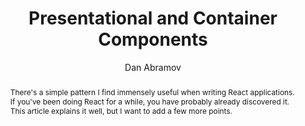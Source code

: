 ---
sections: [reactjs]
link: https://medium.com/@dan_abramov/smart-and-dumb-components-7ca2f9a7c7d0
title: "Presentational and Container Components"
author: "Dan Abramov"
publishedAt: 2015-03-23T00:00:00.000Z
type: [article]
topics: [react_patterns]
suggestedBy: [andreamangano]
createdAt: 2018-03-09T01:29:15.160Z
reference: aHR0cHM6Ly9tZWRpdW0uY29tL0BkYW5fYWJyYW1vdi9zbWFydC1hbmQtZHVtYi1jb21wb25lbnRzLTdjYTJmOWE3YzdkMA
slug: presentational-and-container-components-by-dan-abramov
abstract: "There's a simple pattern I find immensely useful when writing React applications. If you've been doing React for a while, you have probably already discovered it. This article explains it well, but I want to add a few more points."
---